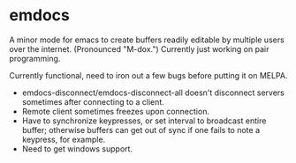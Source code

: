 emdocs
===========

A minor mode for emacs to create buffers readily editable by multiple users over
the internet. (Pronounced "M-dox.") Currently just working on pair programming.

Currently functional, need to iron out a few bugs before putting it on MELPA.

* emdocs-disconnect/emdocs-disconnect-all doesn't disconnect servers sometimes
  after connecting to a client.
* Remote client sometimes freezes upon connection.
* Have to synchronize keypresses, or set interval to broadcast entire buffer;
  otherwise buffers can get out of sync if one fails to note a keypress, for
  example.
* Need to get windows support.
